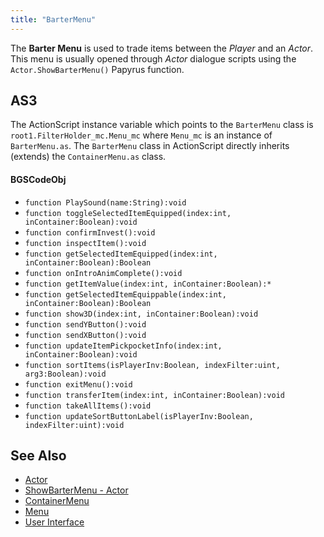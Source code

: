 ```yaml
---
title: "BarterMenu"
---
```


The **Barter Menu** is used to trade items between the *Player* and an *Actor*.
This menu is usually opened through *Actor* dialogue scripts using the `Actor.ShowBarterMenu()` Papyrus function.

## AS3
The ActionScript instance variable which points to the `BarterMenu` class is `root1.FilterHolder_mc.Menu_mc` where `Menu_mc` is an instance of `BarterMenu.as`.
The `BarterMenu` class in ActionScript directly inherits (extends) the `ContainerMenu.as` class.


#### BGSCodeObj
- `function PlaySound(name:String):void`
- `function toggleSelectedItemEquipped(index:int, inContainer:Boolean):void`
- `function confirmInvest():void`
- `function inspectItem():void`
- `function getSelectedItemEquipped(index:int, inContainer:Boolean):Boolean`
- `function onIntroAnimComplete():void`
- `function getItemValue(index:int, inContainer:Boolean):*`
- `function getSelectedItemEquippable(index:int, inContainer:Boolean):Boolean`
- `function show3D(index:int, inContainer:Boolean):void`
- `function sendYButton():void`
- `function sendXButton():void`
- `function updateItemPickpocketInfo(index:int, inContainer:Boolean):void`
- `function sortItems(isPlayerInv:Boolean, indexFilter:uint, arg3:Boolean):void`
- `function exitMenu():void`
- `function transferItem(index:int, inContainer:Boolean):void`
- `function takeAllItems():void`
- `function updateSortButtonLabel(isPlayerInv:Boolean, indexFilter:uint):void`


## See Also
- [Actor]()
- [ShowBarterMenu - Actor]()
- [ContainerMenu](../container)
- [Menu]()
- [User Interface]()
